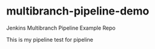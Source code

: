# multibranch-pipeline-demo
Jenkins Multibranch Pipeline Example Repo

This is my pipeline test for pipeline
